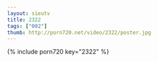 ```yaml
--- 
layout: sieutv
title: 2322
tags: ["002"]
thumb: http://porn720.net/video/2322/poster.jpg
---
```

{% include porn720 key="2322" %} 
